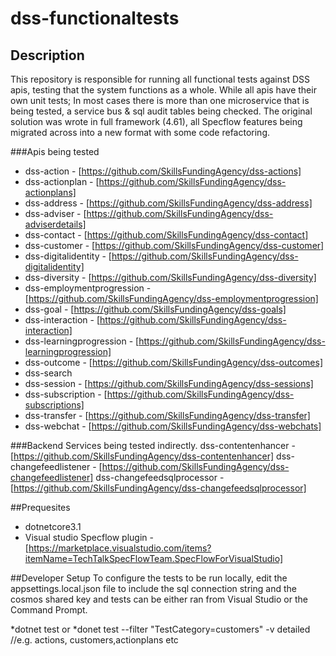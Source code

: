 # dss-functionaltests

## Description
This repository is responsible for running all functional tests against DSS apis, testing that the system functions as a whole. While all apis have their own
unit tests; In most cases there is more than one microservice that is being tested, a service bus & sql audit tables being checked. The original solution was wrote in full
framework (4.61), all Specflow features being migrated across into a new format with some code refactoring.

###Apis being tested
-	dss-action - [https://github.com/SkillsFundingAgency/dss-actions]
-	dss-actionplan - [https://github.com/SkillsFundingAgency/dss-actionplans]
-	dss-address - [https://github.com/SkillsFundingAgency/dss-address]
-	dss-adviser - [https://github.com/SkillsFundingAgency/dss-adviserdetails]
-	dss-contact - [https://github.com/SkillsFundingAgency/dss-contact]
-	dss-customer - [https://github.com/SkillsFundingAgency/dss-customer]
-	dss-digitalidentity - [https://github.com/SkillsFundingAgency/dss-digitalidentity]
-	dss-diversity - [https://github.com/SkillsFundingAgency/dss-diversity]
-	dss-employmentprogression - [https://github.com/SkillsFundingAgency/dss-employmentprogression]
-	dss-goal - [https://github.com/SkillsFundingAgency/dss-goals]
-	dss-interaction - [https://github.com/SkillsFundingAgency/dss-interaction]
-	dss-learningprogression - [https://github.com/SkillsFundingAgency/dss-learningprogression]
-	dss-outcome - [https://github.com/SkillsFundingAgency/dss-outcomes]
-	dss-search
-	dss-session - [https://github.com/SkillsFundingAgency/dss-sessions]
-	dss-subscription - [https://github.com/SkillsFundingAgency/dss-subscriptions]
-	dss-transfer - [https://github.com/SkillsFundingAgency/dss-transfer]
-	dss-webchat - [https://github.com/SkillsFundingAgency/dss-webchats]

###Backend Services being tested indirectly.
	dss-contentenhancer - [https://github.com/SkillsFundingAgency/dss-contentenhancer]
	dss-changefeedlistener - [https://github.com/SkillsFundingAgency/dss-changefeedlistener]
	dss-changefeedsqlprocessor - [https://github.com/SkillsFundingAgency/dss-changefeedsqlprocessor]
	

##Prequesites
- dotnetcore3.1
- Visual studio Specflow plugin - [https://marketplace.visualstudio.com/items?itemName=TechTalkSpecFlowTeam.SpecFlowForVisualStudio]

##Developer Setup
To configure the tests to be run locally, edit the appsettings.local.json file to include the sql connection string
and the cosmos shared key and tests can be either ran from Visual Studio or the Command Prompt.

*dotnet test
or
*donet test --filter "TestCategory=customers" -v detailed   //e.g. actions, customers,actionplans etc

